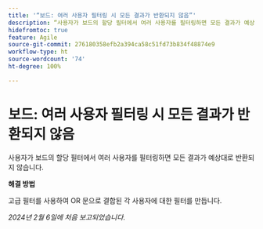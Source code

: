 ```yaml
---
title: '“보드: 여러 사용자 필터링 시 모든 결과가 반환되지 않음”'
description: “사용자가 보드의 할당 필터에서 여러 사용자를 필터링하면 모든 결과가 예상대로 반환되지 않습니다.”
hidefromtoc: true
feature: Agile
source-git-commit: 276180358efb2a394ca58c51fd73b834f48874e9
workflow-type: ht
source-wordcount: '74'
ht-degree: 100%

---
```



# 보드: 여러 사용자 필터링 시 모든 결과가 반환되지 않음

사용자가 보드의 할당 필터에서 여러 사용자를 필터링하면 모든 결과가 예상대로 반환되지 않습니다.

**해결 방법**

고급 필터를 사용하여 OR 문으로 결합된 각 사용자에 대한 필터를 만듭니다.

_2024년 2월 6일에 처음 보고되었습니다._
